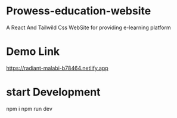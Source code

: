 # Prowess-education-website
 A React And Tailwild Css  WebSite for providing e-learning platform
# Demo Link
https://radiant-malabi-b78464.netlify.app

# start Development
npm i
npm run dev 
